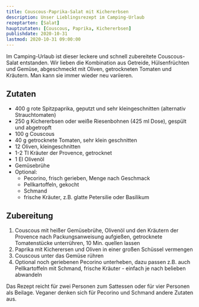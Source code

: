 ```yaml
---
title: Couscous-Paprika-Salat mit Kichererbsen
description: Unser Lieblingsrezept im Camping-Urlaub
rezeptarten: [Salat]
hauptzutaten: [Couscous, Paprika, Kichererbsen]
publishdate: 2020-10-31
lastmod: 2020-10-31 09:00:00
---
```


Im Camping-Urlaub ist dieser leckere und schnell zubereitete Couscous-Salat entstanden. Wir lieben die Kombination aus Getreide, Hülsenfrüchten und Gemüse, abgeschmeckt mit Oliven, getrockneten Tomaten und Kräutern. Man kann sie immer wieder neu variieren.

## Zutaten

- 400 g rote Spitzpaprika, geputzt und sehr kleingeschnitten (alternativ Strauchtomaten)
- 250 g Kichererbsen oder weiße Riesenbohnen (425 ml Dose), gespült und abgetropft
- 100 g Couscous
- 40 g getrocknete Tomaten, sehr klein geschnitten
- 12 Oliven, kleingeschnitten
- 1-2 Tl Kräuter der Provence, getrocknet
- 1 El Olivenöl
- Gemüsebrühe
- Optional:
  - Pecorino, frisch gerieben, Menge nach Geschmack
  - Pellkartoffeln, gekocht
  - Schmand
  - frische Kräuter, z.B. glatte Petersilie oder Basilikum

## Zubereitung

1. Couscous mit heißer Gemüsebrühe, Olivenöl und den Kräutern der Provence nach Packungsanweisung aufgießen, getrocknete Tomatenstücke unterrühren, 10 Min. quellen lassen
2. Paprika mit Kicherersen und Oliven in einer großen Schüssel vermengen
3. Couscous unter das Gemüse rühren
4. Optional noch geriebenen Pecorino unterheben, dazu passen z.B. auch Pellkartoffeln mit Schmand, frische Kräuter - einfach je nach belieben abwandeln

Das Rezept reicht für zwei Personen zum Sattessen oder für vier Personen als Beilage. Veganer denken sich für Pecorino und Schmand andere Zutaten aus. 